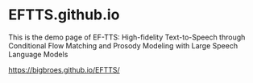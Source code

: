 # EFTTS.github.io
This is the demo page of EF-TTS: High-fidelity Text-to-Speech through Conditional Flow Matching and Prosody Modeling with Large Speech Language Models

https://bigbroes.github.io/EFTTS/
